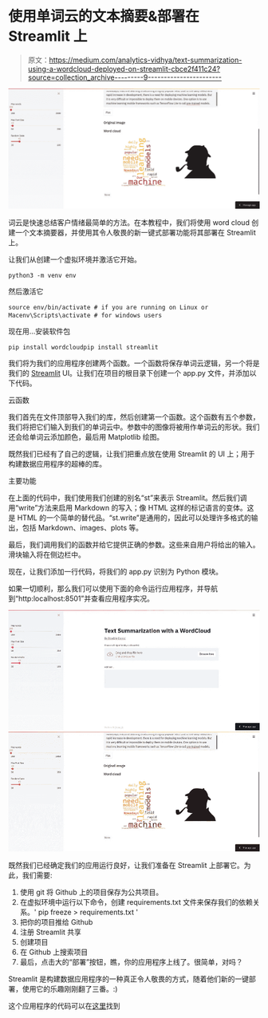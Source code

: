 # 使用单词云的文本摘要&部署在 Streamlit 上

> 原文：<https://medium.com/analytics-vidhya/text-summarization-using-a-wordcloud-deployed-on-streamlit-cbce2f411c24?source=collection_archive---------9----------------------->

![](img/2df8a4a35eb9223ef9e7b326bf884e8e.png)

词云是快速总结客户情绪最简单的方法。在本教程中，我们将使用 word cloud 创建一个文本摘要器，并使用其令人敬畏的新一键式部署功能将其部署在 Streamlit 上。

让我们从创建一个虚拟环境并激活它开始。

```
python3 -m venv env
```

然后激活它

```
source env/bin/activate # if you are running on Linux or Macenv\Scripts\activate # for windows users
```

现在用…安装软件包

```
pip install wordcloudpip install streamlit
```

我们将为我们的应用程序创建两个函数。一个函数将保存单词云逻辑，另一个将是我们的 [Streamlit](http://streamlit.io/) UI。让我们在项目的根目录下创建一个 app.py 文件，并添加以下代码。

云函数

我们首先在文件顶部导入我们的库，然后创建第一个函数。这个函数有五个参数，我们将把它们输入到我们的单词云中。参数中的图像将被用作单词云的形状。我们还会给单词云添加颜色，最后用 Matplotlib 绘图。

既然我们已经有了自己的逻辑，让我们把重点放在使用 Streamlit 的 UI 上；用于构建数据应用程序的超棒的库。

主要功能

在上面的代码中，我们使用我们创建的别名“st”来表示 Streamlit。然后我们调用“write”方法来启用 Markdown 的写入；像 HTML 这样的标记语言的变体。这是 HTML 的一个简单的替代品。“st.write”是通用的，因此可以处理许多格式的输出，包括 Markdown、images、plots 等。

最后，我们调用我们的函数并给它提供正确的参数。这些来自用户将给出的输入。滑块输入将在侧边栏中。

现在，让我们添加一行代码，将我们的 app.py 识别为 Python 模块。

如果一切顺利，那么我们可以使用下面的命令运行应用程序，并导航到“http:localhost:8501”并查看应用程序实况。

![](img/0733a97863e23d471dd0ca188803cfd7.png)![](img/97e213063b4813655b13ea55473b2eec.png)

既然我们已经确定我们的应用运行良好，让我们准备在 Streamlit 上部署它。为此，我们需要:

1.  使用 git 将 Github 上的项目保存为公共项目。
2.  在虚拟环境中运行以下命令，创建 requirements.txt 文件来保存我们的依赖关系。' pip freeze > requirements.txt '
3.  把你的项目推给 Github
4.  注册 Streamlit 共享
5.  创建项目
6.  在 Github 上搜索项目
7.  最后，点击大的“部署”按钮，瞧，你的应用程序上线了。很简单，对吗？

Streamlit 是构建数据应用程序的一种真正令人敬畏的方式，随着他们新的一键部署，使用它的乐趣刚刚翻了三番。:)

这个应用程序的代码可以在[这里](https://github.com/Boadzie/sammaryman)找到
